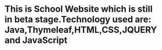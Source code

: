 # This is School Website which is still in beta stage.Technology used are: Java,Thymeleaf,HTML,CSS,JQUERY and JavaScript
 
